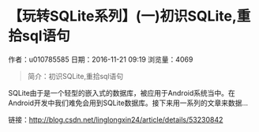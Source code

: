 # 【玩转SQLite系列】(一)初识SQLite,重拾sql语句
作者：u010785585
日期：2016-11-21 09:19
浏览量：4069
> 简介：初识SQLite,重拾sql语句


  SQLite由于是一个轻型的嵌入式的数据库，被应用于Android系统当中。在Android开发中我们难免会用到SQLite数据库。接下来用一系列的文章来数据...

 链接：http://blog.csdn.net/linglongxin24/article/details/53230842
